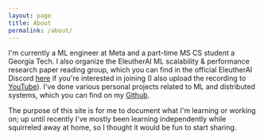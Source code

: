 ```yaml
---
layout: page
title: About
permalink: /about/
---
```


I'm currently a ML engineer at Meta and a part-time MS CS student a Georgia Tech. I also organize the EleutherAI ML scalability & performance research paper reading group, which you can find in the official EleutherAI Discord [here](https://www.eleuther.ai/community) if you're interested in joining (I also upload the recording to [YouTube](https://www.youtube.com/@Eleuther_AI/playlists)). I've done various personal projects related to ML and distributed systems, which you can find on my [Github](https://github.com/danielvegamyhre).

The purpose of this site is for me to document what I'm learning or working on; up until recently I've mostly been learning independently while squirreled away at home, so I thought it would be fun to start sharing.
